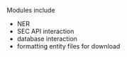Modules include
- NER
- SEC API interaction
- database interaction
- formatting entity files for download
